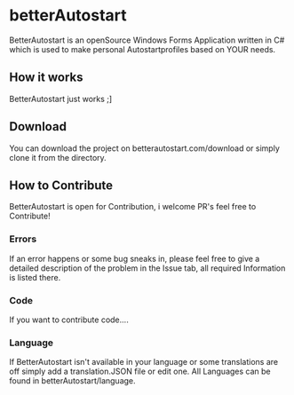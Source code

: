 # betterAutostart
BetterAutostart is an openSource Windows Forms Application written in C# which is used to make personal Autostartprofiles based on YOUR needs.

## How it works
BetterAutostart just works ;]

## Download
You can download the project on betterautostart.com/download or simply clone it from the directory.


## How to Contribute
BetterAutostart is open for Contribution, i welcome PR's feel free to Contribute!

### Errors
If an error happens or some bug sneaks in, please feel free to give a detailed description of the problem in the Issue tab, all required Information is listed there.

### Code
If you want to contribute code....

### Language
If BetterAutostart isn't available in your language or some translations are off simply add a translation.JSON file or edit one.
All Languages can be found in betterAutostart/language.

